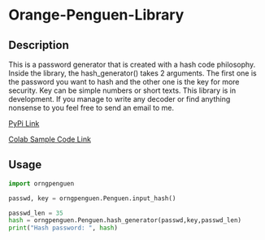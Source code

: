 # Orange-Penguen-Library
## Description
This is a password generator that is created with a hash code philosophy. Inside the library, the hash_generator() takes 2 arguments. The first one is the password you want to hash and the other one is the key for more security. Key can be simple numbers or short texts. This library is in development. If you manage to write any decoder or find anything nonsense to you feel free to send an email to me.


[PyPi Link](https://pypi.org/project/orngpenguen/0.0.1/)

[Colab Sample Code Link](https://colab.research.google.com/drive/1jp1WzqbyfbCaPbfvQ5audFYaaclXD_nr#scrollTo=umhSxjZlAG_r)


## Usage
```python
import orngpenguen

passwd, key = orngpenguen.Penguen.input_hash()  

passwd_len = 35
hash = orngpenguen.Penguen.hash_generator(passwd,key,passwd_len)
print("Hash password: ", hash)
```


